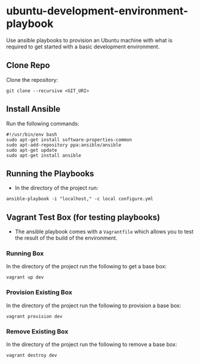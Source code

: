 # ubuntu-development-environment-playbook

Use ansible playbooks to provision an Ubuntu machine with what is required to get started with a basic development environment.

## Clone Repo ##

Clone the repository:

```
git clone --recursive <GIT_URI>
```

## Install Ansible ##

Run the following commands:

```
#!/usr/bin/env bash
sudo apt-get install software-properties-common
sudo apt-add-repository ppa:ansible/ansible
sudo apt-get update
sudo apt-get install ansible
```

## Running the Playbooks ##

* In the directory of the project run:

```
ansible-playbook -i "localhost," -c local configure.yml
```

## Vagrant Test Box (for testing playbooks) ##

* The ansible playbook comes with a `Vagrantfile` which allows you to test the result of the build of the environment. 

### Running Box ###

In the directory of the project run the following to get a base box:

```
vagrant up dev
```

### Provision Existing Box ###

In the directory of the project run the following to provision a base box:

```
vagrant provision dev
```


### Remove Existing Box ###

In the directory of the project run the following to remove a base box:

```
vagrant destroy dev
```

